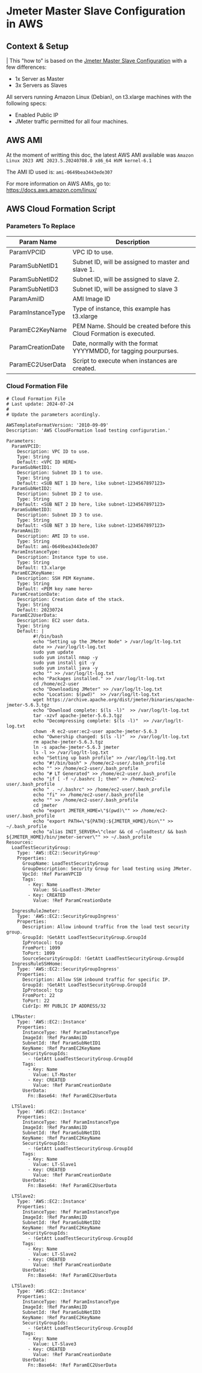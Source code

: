# Jmeter Master Slave Configuration in AWS

## Context & Setup
 |
This "how to" is based on the [Jmeter Master Slave Configuration](jmeter-master-slave-configs.md) with a few differences:

* 1x Server as Master
* 3x Servers as Slaves

All servers running Amazon Linux (Debian), on t3.xlarge machines with the  following specs:
* Enabled Public IP
* JMeter traffic permitted for all four machines.


## AWS AMI
At the moment of writting this doc, the latest AWS AMI available was ``Amazon Linux 2023 AMI 2023.5.20240708.0 x86_64 HVM kernel-6.1``

The AMI ID used is: ``ami-0649bea3443ede307``

For more information on AWS AMIs, go to: https://docs.aws.amazon.com/linux/

## AWS Cloud Formation Script

### Parameters To Replace
Param Name | Description
--- | ---
ParamVPCID | VPC ID to use.
ParamSubNetID1 | Subnet ID, will be assigned to master and slave 1.
ParamSubNetID2 | Subnet ID, will be assigned to slave 2.
ParamSubNetID3 | Subnet ID, will be assigned to slave 3
ParamAmiID | AMI Image ID
ParamInstanceType | Type of instance, this example has t3.xlarge
ParamEC2KeyName | PEM Name. Should be created before this Cloud Formation is executed.
ParamCreationDate | Date, normally with the format YYYYMMDD, for tagging pourpurses.
ParamEC2UserData | Script to execute when instances are created.

### Cloud Formation File

```
# Cloud Formation File
# Last update: 2024-07-24
#
# Update the parameters acordingly.

AWSTemplateFormatVersion: '2010-09-09'
Description: 'AWS CloudFormation load testing configuration.'

Parameters:
  ParamVPCID:
    Description: VPC ID to use.
    Type: String
    Default: <VPC ID HERE>
  ParamSubNetID1:
    Description: Subnet ID 1 to use.
    Type: String
    Default: <SUB NET 1 ID here, like subnet-1234567897123>
  ParamSubNetID2:
    Description: Subnet ID 2 to use.
    Type: String
    Default: <SUB NET 2 ID here, like subnet-1234567897123>
  ParamSubNetID3:
    Description: Subnet ID 3 to use.
    Type: String
    Default: <SUB NET 3 ID here, like subnet-1234567897123>
  ParamAmiID:
    Description: AMI ID to use.
    Type: String
    Default: ami-0649bea3443ede307
  ParamInstanceType:
    Description: Instance type to use.
    Type: String
    Default: t3.xlarge
  ParamEC2KeyName:
    Description: SSH PEM Keyname.
    Type: String
    Default: <PEM key name here>
  ParamCreationDate:
    Description: Creation date of the stack.
    Type: String
    Default: 20230724
  ParamEC2UserData:
    Description: EC2 user data.
    Type: String
    Default: |
          #!/bin/bash
          echo "Setting up the JMeter Node" > /var/log/lt-log.txt
          date >> /var/log/lt-log.txt
          sudo yum update
          sudo yum install nmap -y
          sudo yum install git -y
          sudo yum install java -y
          echo "" >> /var/log/lt-log.txt
          echo "Packages installed." >> /var/log/lt-log.txt
          cd /home/ec2-user
          echo "Downloading JMeter" >> /var/log/lt-log.txt
          echo "Location: $(pwd)"  >> /var/log/lt-log.txt
          wget https://archive.apache.org/dist/jmeter/binaries/apache-jmeter-5.6.3.tgz
          echo "Download complete: $(ls -l)"  >> /var/log/lt-log.txt
          tar -xzvf apache-jmeter-5.6.3.tgz
          echo "Decompressing complete: $(ls -l)"  >> /var/log/lt-log.txt
          chown -R ec2-user:ec2-user apache-jmeter-5.6.3
          echo "Ownership changed: $(ls -l)"  >> /var/log/lt-log.txt
          rm apache-jmeter-5.6.3.tgz
          ln -s apache-jmeter-5.6.3 jmeter
          ls -l >> /var/log/lt-log.txt
          echo "Setting up bash profile" >> /var/log/lt-log.txt
          echo "#!/bin/bash" > /home/ec2-user/.bash_profile
          echo "" >> /home/ec2-user/.bash_profile
          echo "# LT Generated" >> /home/ec2-user/.bash_profile
          echo "if [ -f ~/.bashrc ]; then" >> /home/ec2-user/.bash_profile
          echo " . ~/.bashrc" >> /home/ec2-user/.bash_profile
          echo "fi" >> /home/ec2-user/.bash_profile
          echo "" >> /home/ec2-user/.bash_profile
          cd jmeter
          echo "export JMETER_HOME=\"$(pwd)\"" >> /home/ec2-user/.bash_profile
          echo "export PATH=\"${PATH}:${JMETER_HOME}/bin\"" >> ~/.bash_profile
          echo "alias INIT_SERVER=\"clear && cd ~/loadtest/ && bash ${JMETER_HOME}/bin/jmeter-server\"" >> ~/.bash_profile
Resources:
  LoadTestSecurityGroup:
    Type: 'AWS::EC2::SecurityGroup'
    Properties:
      GroupName: LoadTestSecurityGroup
      GroupDescription: Security Group for load testing using JMeter.
      VpcId: !Ref ParamVPCID
      Tags:
        - Key: Name
          Value: SG-LoadTest-JMeter
        - Key: CREATED
          Value: !Ref ParamCreationDate

  IngressRuleJmeter:
    Type: 'AWS::EC2::SecurityGroupIngress'
    Properties:
      Description: Allow inbound traffic from the load test security group.
      GroupId: !GetAtt LoadTestSecurityGroup.GroupId
      IpProtocol: tcp
      FromPort: 1099
      ToPort: 1099
      SourceSecurityGroupId: !GetAtt LoadTestSecurityGroup.GroupId
  IngressRuleSSHHome:
    Type: 'AWS::EC2::SecurityGroupIngress'
    Properties:
      Description: Allow SSH inbound traffic for specific IP.
      GroupId: !GetAtt LoadTestSecurityGroup.GroupId
      IpProtocol: tcp
      FromPort: 22
      ToPort: 22
      CidrIp: MY PUBLIC IP ADDRESS/32

  LTMaster:
    Type: 'AWS::EC2::Instance'
    Properties:
      InstanceType: !Ref ParamInstanceType
      ImageId: !Ref ParamAmiID
      SubnetId: !Ref ParamSubNetID1
      KeyName: !Ref ParamEC2KeyName
      SecurityGroupIds:
        - !GetAtt LoadTestSecurityGroup.GroupId
      Tags:
        - Key: Name
          Value: LT-Master
        - Key: CREATED
          Value: !Ref ParamCreationDate
      UserData:
        Fn::Base64: !Ref ParamEC2UserData

  LTSlave1:
    Type: 'AWS::EC2::Instance'
    Properties:
      InstanceType: !Ref ParamInstanceType
      ImageId: !Ref ParamAmiID
      SubnetId: !Ref ParamSubNetID1
      KeyName: !Ref ParamEC2KeyName
      SecurityGroupIds:
        - !GetAtt LoadTestSecurityGroup.GroupId
      Tags:
        - Key: Name
          Value: LT-Slave1
        - Key: CREATED
          Value: !Ref ParamCreationDate
      UserData:
        Fn::Base64: !Ref ParamEC2UserData

  LTSlave2:
    Type: 'AWS::EC2::Instance'
    Properties:
      InstanceType: !Ref ParamInstanceType
      ImageId: !Ref ParamAmiID
      SubnetId: !Ref ParamSubNetID2
      KeyName: !Ref ParamEC2KeyName
      SecurityGroupIds:
        - !GetAtt LoadTestSecurityGroup.GroupId
      Tags:
        - Key: Name
          Value: LT-Slave2
        - Key: CREATED
          Value: !Ref ParamCreationDate
      UserData:
        Fn::Base64: !Ref ParamEC2UserData

  LTSlave3:
    Type: 'AWS::EC2::Instance'
    Properties:
      InstanceType: !Ref ParamInstanceType
      ImageId: !Ref ParamAmiID
      SubnetId: !Ref ParamSubNetID3
      KeyName: !Ref ParamEC2KeyName
      SecurityGroupIds:
        - !GetAtt LoadTestSecurityGroup.GroupId
      Tags:
        - Key: Name
          Value: LT-Slave3
        - Key: CREATED
          Value: !Ref ParamCreationDate
      UserData:
        Fn::Base64: !Ref ParamEC2UserData

```

